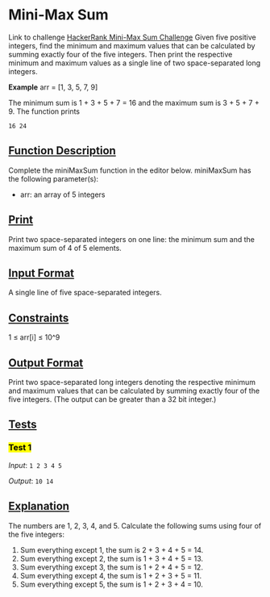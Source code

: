 # Mini-Max Sum

Link to challenge [HackerRank Mini-Max Sum Challenge](https://www.hackerrank.com/challenges/mini-max-sum/problem?isFullScreen=true)
Given five positive integers, find the minimum and maximum values that can be calculated by summing exactly four of the five integers. Then print the respective minimum and maximum values as a single line of two space-separated long integers.

**Example**
arr = [1, 3, 5, 7, 9]

The minimum sum is 1 + 3 + 5 + 7 = 16 and the maximum sum is 3 + 5 + 7 + 9. The function prints

`16 24`

## **<u>Function Description</u>**

Complete the miniMaxSum function in the editor below.
miniMaxSum has the following parameter(s):

- arr: an array of 5 integers

## **<u>Print</u>**

Print two space-separated integers on one line: the minimum sum and the maximum sum of 4 of 5 elements.

## **<u>Input Format</u>**

A single line of five space-separated integers.

## **<u>Constraints</u>**

1 ≤ arr[i] ≤ 10^9

## **<u>Output Format</u>**

Print two space-separated long integers denoting the respective minimum and maximum values that can be calculated by summing exactly four of the five integers. (The output can be greater than a 32 bit integer.)

## **<u>Tests</u>**

### **<mark>Test 1</mark>**

_Input_: `1 2 3 4 5`

_Output_:
`10 14`

## **<u>Explanation</u>**

The numbers are 1, 2, 3, 4, and 5. Calculate the following sums using four of the five integers:

1. Sum everything except 1, the sum is 2 + 3 + 4 + 5 = 14.
2. Sum everything except 2, the sum is 1 + 3 + 4 + 5 = 13.
3. Sum everything except 3, the sum is 1 + 2 + 4 + 5 = 12.
4. Sum everything except 4, the sum is 1 + 2 + 3 + 5 = 11.
5. Sum everything except 5, the sum is 1 + 2 + 3 + 4 = 10.
